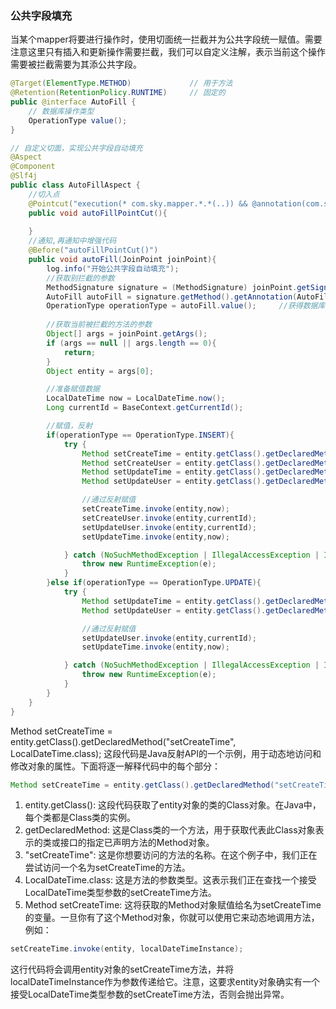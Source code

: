 ### 公共字段填充
当某个mapper将要进行操作时，使用切面统一拦截并为公共字段统一赋值。需要注意这里只有插入和更新操作需要拦截，我们可以自定义注解，表示当前这个操作需要被拦截需要为其添公共字段。
```java
@Target(ElementType.METHOD)             // 用于方法
@Retention(RetentionPolicy.RUNTIME)     // 固定的
public @interface AutoFill {
    // 数据库操作类型
    OperationType value();
}

```
```java
// 自定义切面，实现公共字段自动填充
@Aspect
@Component
@Slf4j
public class AutoFillAspect {
    //切入点
    @Pointcut("execution(* com.sky.mapper.*.*(..)) && @annotation(com.sky.annotation.AutoFill)")
    public void autoFillPointCut(){
        
    }
    //通知,再通知中增强代码
    @Before("autoFillPointCut()")
    public void autoFill(JoinPoint joinPoint){
        log.info("开始公共字段自动填充");
        //获取别拦截的参数
        MethodSignature signature = (MethodSignature) joinPoint.getSignature(); //方法切名对象
        AutoFill autoFill = signature.getMethod().getAnnotation(AutoFill.class);//获取方法上的注解参数
        OperationType operationType = autoFill.value();     //获得数据库操作类型
        
        //获取当前被拦截的方法的参数
        Object[] args = joinPoint.getArgs();
        if (args == null || args.length == 0){
            return;
        }
        Object entity = args[0];

        //准备赋值数据
        LocalDateTime now = LocalDateTime.now();
        Long currentId = BaseContext.getCurrentId();

        //赋值，反射
        if(operationType == OperationType.INSERT){
            try {
                Method setCreateTime = entity.getClass().getDeclaredMethod("setCreateTime", LocalDateTime.class);
                Method setCreateUser = entity.getClass().getDeclaredMethod("setCreateUser", Long.class);
                Method setUpdateTime = entity.getClass().getDeclaredMethod("setUpdateTime", LocalDateTime.class);
                Method setUpdateUser = entity.getClass().getDeclaredMethod("setUpdateUser", Long.class);

                //通过反射赋值
                setCreateTime.invoke(entity,now);
                setCreateUser.invoke(entity,currentId);
                setUpdateUser.invoke(entity,currentId);
                setUpdateTime.invoke(entity,now);

            } catch (NoSuchMethodException | IllegalAccessException | InvocationTargetException e) {
                throw new RuntimeException(e);
            }
        }else if(operationType == OperationType.UPDATE){
            try {
                Method setUpdateTime = entity.getClass().getDeclaredMethod("setUpdateTime", LocalDateTime.class);
                Method setUpdateUser = entity.getClass().getDeclaredMethod("setUpdateUser", Long.class);

                //通过反射赋值
                setUpdateUser.invoke(entity,currentId);
                setUpdateTime.invoke(entity,now);

            } catch (NoSuchMethodException | IllegalAccessException | InvocationTargetException e) {
                throw new RuntimeException(e);
            }
        }
    }
}
```

Method setCreateTime = entity.getClass().getDeclaredMethod("setCreateTime", LocalDateTime.class);
这段代码是Java反射API的一个示例，用于动态地访问和修改对象的属性。下面将逐一解释代码中的每个部分：
```java
Method setCreateTime = entity.getClass().getDeclaredMethod("setCreateTime", LocalDateTime.class);
```

1. entity.getClass(): 这段代码获取了entity对象的类的Class对象。在Java中，每个类都是Class类的实例。
2. getDeclaredMethod: 这是Class类的一个方法，用于获取代表此Class对象表示的类或接口的指定已声明方法的Method对象。
3. "setCreateTime": 这是你想要访问的方法的名称。在这个例子中，我们正在尝试访问一个名为setCreateTime的方法。
4. LocalDateTime.class: 这是方法的参数类型。这表示我们正在查找一个接受LocalDateTime类型参数的setCreateTime方法。
5. Method setCreateTime: 这将获取的Method对象赋值给名为setCreateTime的变量。一旦你有了这个Method对象，你就可以使用它来动态地调用方法，例如：
```java
setCreateTime.invoke(entity, localDateTimeInstance);
```
这行代码将会调用entity对象的setCreateTime方法，并将localDateTimeInstance作为参数传递给它。注意，这要求entity对象确实有一个接受LocalDateTime类型参数的setCreateTime方法，否则会抛出异常。
